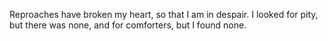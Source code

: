 Reproaches have broken my heart, so that I am in despair. I looked for pity, but there was none, and for comforters, but I found none.
